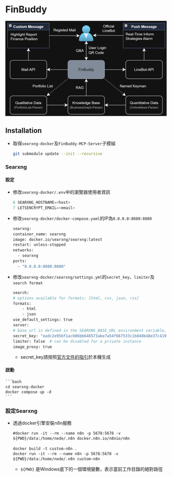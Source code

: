 # FinBuddy

![](https://github.com/MarkovChenITRI/FinBuddy/blob/main/assets/images/FinBuddy_Framework.png)

## Installation

* 取得`searxng-docker`及`FinBuddy-MCP-Server`子模組
    ```bash
    git submodule update --init --recursive
    ```
### Searxng
#### 設定
* 修改`searxng-docker/.env`中的瀏覽器使用者資訊
    ```python
    6 SEARXNG_HOSTNAME=<host>
    7 LETSENCRYPT_EMAIL=<email>
    ```

* 修改`searxng-docker/docker-compose.yaml`的IP為`0.0.0.0:8080:8080`
    ```bash
    searxng:
    container_name: searxng
    image: docker.io/searxng/searxng:latest
    restart: unless-stopped
    networks:
      - searxng
    ports:
      - "0.0.0.0:8080:8080"
    ```
* 修改`searxng-docker/searxng/settings.yml`的`secret_key`、`limiter`及`search format`
    ```bash
    search:
    # options available for formats: [html, csv, json, rss]
    formats:
        - html
        - json
    use_default_settings: true
    server:
    # base_url is defined in the SEARXNG_BASE_URL environment variable, see .env and docker-compose.yml
    secret_key: "eadc2e956f1acb06bb648573abe7a54f667533c1b848b48e37c419655e71db5c"  # change this!
    limiter: false  # can be disabled for a private instance
    image_proxy: true
    ```
    * secret_key請按照[官方文件的指引](https://github.com/searxng/searxng-docker/tree/master)於本機生成

#### 啟動

    ```bash
    cd searxng-docker
    docker compose up -d
    ```

### 設定Searxng

* 透過docker引擎安裝n8n服務
    ```
    #docker run -it --rm --name n8n -p 5678:5678 -v ${PWD}/data:/home/node/.n8n docker.n8n.io/n8nio/n8n

    docker build -t custom-n8n .
    docker run -it --rm --name n8n -p 5678:5678 -v ${PWD}/data:/home/node/.n8n custom-n8n
    ```
    * `${PWD}` 是Windows底下的一個環境變數，表示當前工作目錄的絕對路徑
